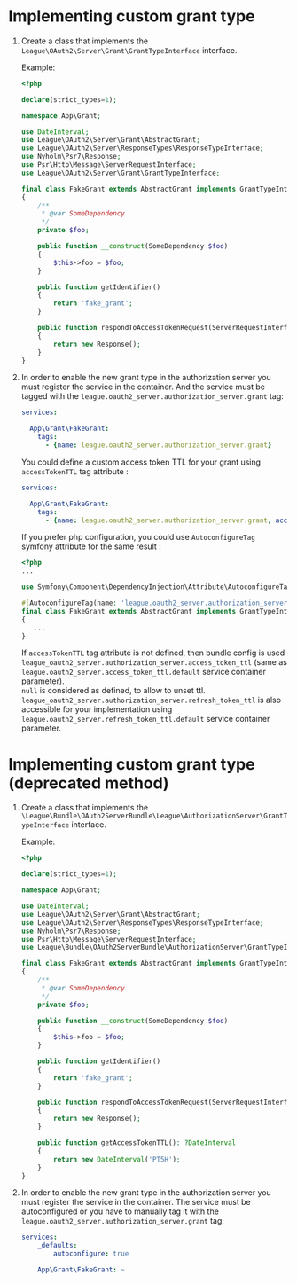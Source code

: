# Implementing custom grant type

1. Create a class that implements the `League\OAuth2\Server\Grant\GrantTypeInterface` interface.

   Example:

    ```php
    <?php

    declare(strict_types=1);

    namespace App\Grant;

    use DateInterval;
    use League\OAuth2\Server\Grant\AbstractGrant;
    use League\OAuth2\Server\ResponseTypes\ResponseTypeInterface;
    use Nyholm\Psr7\Response;
    use Psr\Http\Message\ServerRequestInterface;
    use League\OAuth2\Server\Grant\GrantTypeInterface;

    final class FakeGrant extends AbstractGrant implements GrantTypeInterface
    {
        /**
         * @var SomeDependency
         */
        private $foo;

        public function __construct(SomeDependency $foo)
        {
            $this->foo = $foo;
        }

        public function getIdentifier()
        {
            return 'fake_grant';
        }

        public function respondToAccessTokenRequest(ServerRequestInterface $request, ResponseTypeInterface $responseType, DateInterval $accessTokenTTL)
        {
            return new Response();
        }
    }
    ```

1. In order to enable the new grant type in the authorization server you must register the service in the container.
And the service must be tagged with the `league.oauth2_server.authorization_server.grant` tag:

    ```yaml
    services:

      App\Grant\FakeGrant:
        tags:
          - {name: league.oauth2_server.authorization_server.grant}
    ```

    You could define a custom access token TTL for your grant using `accessTokenTTL` tag attribute :

    ```yaml
    services:

      App\Grant\FakeGrant:
        tags:
          - {name: league.oauth2_server.authorization_server.grant, accessTokenTTL: PT5H}
    ```

    If you prefer php configuration, you could use `AutoconfigureTag` symfony attribute for the same result :

    ```php
   <?php
   ...

   use Symfony\Component\DependencyInjection\Attribute\AutoconfigureTag;

   #[AutoconfigureTag(name: 'league.oauth2_server.authorization_server.grant', attributes: [accessTokenTTL: 'PT5H'])]
   final class FakeGrant extends AbstractGrant implements GrantTypeInterface
   {
       ...
   }
    ```

    If `accessTokenTTL` tag attribute is not defined, then bundle config is used `league_oauth2_server.authorization_server.access_token_ttl` (same as `league.oauth2_server.access_token_ttl.default` service container parameter). \
    `null` is considered as defined, to allow to unset ttl. \
   `league_oauth2_server.authorization_server.refresh_token_ttl` is also accessible for your implementation using `league.oauth2_server.refresh_token_ttl.default` service container parameter.


# Implementing custom grant type (deprecated method)

1. Create a class that implements the `\League\Bundle\OAuth2ServerBundle\League\AuthorizationServer\GrantTypeInterface` interface.

    Example:

    ```php
    <?php

    declare(strict_types=1);

    namespace App\Grant;

    use DateInterval;
    use League\OAuth2\Server\Grant\AbstractGrant;
    use League\OAuth2\Server\ResponseTypes\ResponseTypeInterface;
    use Nyholm\Psr7\Response;
    use Psr\Http\Message\ServerRequestInterface;
    use League\Bundle\OAuth2ServerBundle\AuthorizationServer\GrantTypeInterface;

    final class FakeGrant extends AbstractGrant implements GrantTypeInterface
    {
        /**
         * @var SomeDependency
         */
        private $foo;

        public function __construct(SomeDependency $foo)
        {
            $this->foo = $foo;
        }

        public function getIdentifier()
        {
            return 'fake_grant';
        }

        public function respondToAccessTokenRequest(ServerRequestInterface $request, ResponseTypeInterface $responseType, DateInterval $accessTokenTTL)
        {
            return new Response();
        }

        public function getAccessTokenTTL(): ?DateInterval
        {
            return new DateInterval('PT5H');
        }
    }
    ```

1. In order to enable the new grant type in the authorization server you must register the service in the container.
The service must be autoconfigured or you have to manually tag it with the `league.oauth2_server.authorization_server.grant` tag:

    ```yaml
    services:
        _defaults:
            autoconfigure: true

        App\Grant\FakeGrant: ~
    ```
